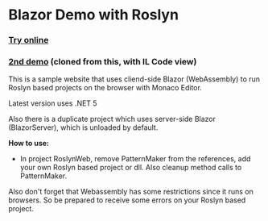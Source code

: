 
# Blazor Demo with Roslyn

### [Try online](https://patternmaker.netlify.com)

### [2nd demo](https://enchanter.netlify.com) (cloned from this, with IL Code view)

This is a sample website that uses cliend-side Blazor (WebAssembly) to run Roslyn based projects on the browser with Monaco Editor.

Latest version uses .NET 5

Also there is a duplicate project which uses server-side Blazor (BlazorServer), which is unloaded by default.

**How to use:**

* In project RoslynWeb, remove PatternMaker from the references, add your own Roslyn based project or dll. Also cleanup method calls to PatternMaker.

Also don't forget that Webassembly has some restrictions since it runs on browsers. So be prepared to receive some errors on your Roslyn based project.

